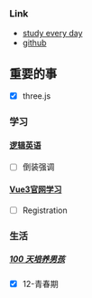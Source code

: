 ### Link
- [study every day](https://github.com/cuixiaorui/study-every-day/issues)
- [github](https://github.com/jtr354)

## 重要的事
- [x] three.js

### 学习

#### [逻辑英语](https://github.com/JTR354/learn-english)
- [ ] 倒装强调

#### [Vue3官网学习](https://github.com/JTR354/learn-vue/tree/main/official-doc)
- [ ] Registration


### 生活
##### [100 天培养男孩](https://github.com/JTR354/raising-boys)
- [x] 12-青春期